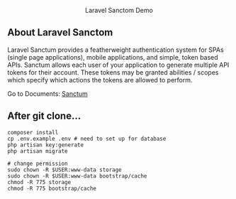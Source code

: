 <p align="center">Laravel Sanctom Demo</p>

## About Laravel Sanctom

Laravel Sanctum provides a featherweight authentication system for SPAs (single page applications), mobile applications, and simple, token based APIs. Sanctum allows each user of your application to generate multiple API tokens for their account. These tokens may be granted abilities / scopes which specify which actions the tokens are allowed to perform.

Go to Documents: [Sanctum](https://laravel.com/docs/7.x/sanctum)

## After git clone...

```
composer install
cp .env.example .env # need to set up for database
php artisan key:generate
php artisan migrate

# change permission
sudo chown -R $USER:www-data storage
sudo chown -R $USER:www-data bootstrap/cache
chmod -R 775 storage
chmod -R 775 bootstrap/cache
```
